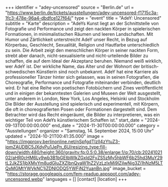 +++
identifier = "adey-uncensored"
source = "Berlin.de"
url = "https://www.berlin.de/tickets/ausstellungen/adey-uncensored-f1715c3a-1fc3-478e-96a4-dbdfce127f64/"
type = "event"
title = "AdeY: Uncensored"
subtitle = "Karte"
description = "AdeYs Kunst liegt an der Schnittstelle von Fotografie und Performance und zeigt den nackten Körper in spielerischen Formationen, in minimalistischen Räumen und leeren Landschaften.
Mit Humor und Zärtlichkeit unterstreicht AdeY unser Recht, in Bezug auf Körperbau, Geschlecht, Sexualität, Religion und Hautfarbe unterschiedlich zu sein. Die Arbeit zeigt den menschlichen Körper in seiner nackten Form, strebt aber danach, nicht-sexualisierte und nicht-urteilende Bilder zu schaffen, die auf dem Ideal der Akzeptanz beruhen. Niemand weiß wirklich, wer AdeY ist.
Der wirkliche Name, das Alter und der Wohnort der britisch-schwedischen Künstlerin sind noch unbekannt. AdeY hat eine Karriere als professioneller Tänzer hinter sich gelassen, was in seinen Fotografien, die Choreografie, Performance und Fotografie miteinander verbinden, deutlich wird. Er hat eine Reihe von poetischen Fotobüchern und Zines veröffentlicht und in einigen der bekanntesten Galerien und Museen der Welt ausgestellt, unter anderem in London, New York, Los Angeles, Helsinki und Stockholm Die Bilder der Ausstellung sind spielerisch und experimentell, mit Körpern, die oft in choreografierten Posen oder Formationen dargestellt sind. Dem Betrachter wird das Recht eingeräumt, die Bilder zu interpretieren, was ein wichtiger Teil von AdeYs künstlerischem Schaffen ist."
start_date = "2024-09-13T00:00:00.000"
end_date = "2024-11-30T00:00:00.000"
category = "Ausstellungen"
organizer = "Samstag, 14. September 2024, 15:00 Uhr"
updated = "2024-10-21T00:41:35.000"
image = "https://imgproxy.berlinonline.net/nSpfgdTIzlI4zYtuZ3-ipmZAUDBC5JXdyPu1JePn_6U/resizing_type:fill-down/width:480/height:360/gravity:fp:0.5:0.38/enlarge:1/q:70/cb:2024102102/aHR0cHM6Ly9wb3B1bGEtbWlkZGxld2FyZS5zMy5hbWF6b25hd3MuY29tL2JkZS1jbXMvYm8udGIuZXZlbnQvaW1hZ2VzLzIxMi9lZjIwNjg3Zi1hNzM5LTQxMGMtYWVkNC1iZDNlODQ5YWFjN2YuanBn.jpg"
image_bucket = "https://storage.googleapis.com/fem-readup.appspot.com/adey-uncensored.webp"
languages = []
[contact]
[location]
+++